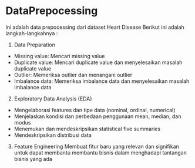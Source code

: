 # DataPrepocessing
Ini adalah data prepocessing dari dataset Heart Disease
Berikut ini adalah langkah-langkahnya :
1. Data Preparation
- Missing value: Mencari missing value 
- Duplicate value: Mencari duplicate value dan menyelesaikan masalah duplicate value
- Outlier: Memeriksa outlier dan menangani outlier
- Imbalance data: Memeriksa imbalance data dan menyelesaikan masalah imbalance data 
2. Exploratory Data Analysis (EDA)
- Mengelaborasi features dan tipe data (nominal, ordinal, numerical)
- Menjelaskan kondisi dan perbedaan penggunaan mean, median, dan modus
- Menemukan dan mendeskripsikan statistical five summaries
- Mendeskripsikan distribusi data
3. Feature Engineering
Membuat fitur baru yang relevan dan signifikan untuk dapat membantu membantu bisnis dalam menghadapi tantangan bisnis yang ada
